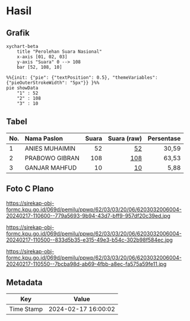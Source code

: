 # Hasil

## Grafik

```mermaid
xychart-beta
    title "Perolehan Suara Nasional"
    x-axis [01, 02, 03]
    y-axis "Suara" 0 --> 108
    bar [52, 108, 10]
```

```mermaid
%%{init: {"pie": {"textPosition": 0.5}, "themeVariables": {"pieOuterStrokeWidth": "5px"}} }%%
pie showData
    "1" : 52
    "2" : 108
    "3" : 10
```

## Tabel

| No. | Nama Paslon    | Suara | Suara (raw) | Persentase |
|:--- |:-------------- | -----:| -----------:| ----------:|
| 1   | ANIES MUHAIMIN | 52    | [52][p-1]   | 30,59      |
| 2   | PRABOWO GIBRAN | 108   | [108][p-2]  | 63,53      |
| 3   | GANJAR MAHFUD  | 10    | [10][p-3]   | 5,88       |


[p-1]: https://github.com/gigit-pemilu/pemilu-2024/blob/main/pilpres/hitung-suara/sub/62-kalimantan-tengah/sub/03-kapuas/sub/03-kapuas-timur/sub/2006-anjir-mambulau-barat/sub/004-tps/sub/paslon-1.txt
[p-2]: https://github.com/gigit-pemilu/pemilu-2024/blob/main/pilpres/hitung-suara/sub/62-kalimantan-tengah/sub/03-kapuas/sub/03-kapuas-timur/sub/2006-anjir-mambulau-barat/sub/004-tps/sub/paslon-2.txt
[p-3]: https://github.com/gigit-pemilu/pemilu-2024/blob/main/pilpres/hitung-suara/sub/62-kalimantan-tengah/sub/03-kapuas/sub/03-kapuas-timur/sub/2006-anjir-mambulau-barat/sub/004-tps/sub/paslon-3.txt

## Foto C Plano

https://sirekap-obj-formc.kpu.go.id/069d/pemilu/ppwp/62/03/03/20/06/6203032006004-20240217-110600--779a5693-9b94-43d7-bff9-957df20c39ed.jpg

https://sirekap-obj-formc.kpu.go.id/069d/pemilu/ppwp/62/03/03/20/06/6203032006004-20240217-110500--833d5b35-e315-49e3-b54c-302b98f584ec.jpg

https://sirekap-obj-formc.kpu.go.id/069d/pemilu/ppwp/62/03/03/20/06/6203032006004-20240217-110550--7bcba98d-ab69-4fbb-a8ec-fa575a59fe11.jpg


## Metadata

| Key        | Value               |
| ---------- | ------------------- |
| Time Stamp | 2024-02-17 16:00:02 |



